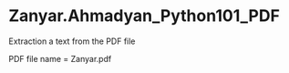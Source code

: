 ﻿# Zanyar.Ahmadyan_Python101_PDF


Extraction a text from the PDF file 

PDF file name = Zanyar.pdf
